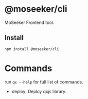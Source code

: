 # @moseeker/cli

MoSeeker Frontend tool.

## Install

```
npm install @moseeker/cli
```

# Commands

run `qx --help` for full list of commands.

- deploy: Deploy qxjs library.
